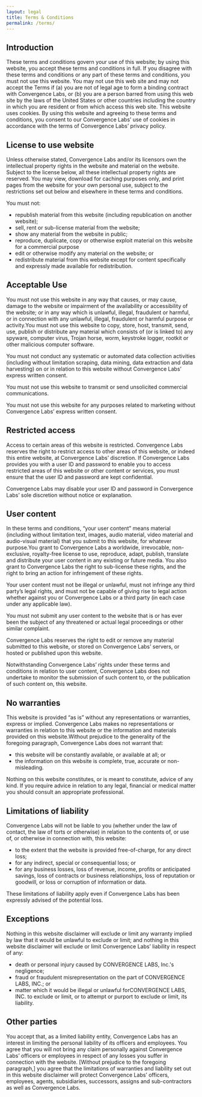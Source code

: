 ```yaml
---
layout: legal
title: Terms & Conditions
permalink: /terms/
---
```


## Introduction
These terms and conditions govern your use of this website; by using this website, you accept these terms and conditions in full. If you disagree with these terms and conditions or any part of these terms and conditions, you must not use this website. You may not use this web site and may not accept the Terms if (a) you are not of legal age to form a binding contract with Convergence Labs, or (b) you are a person barred from using this web site by the laws of the United States or other countries including the country in which you are resident or from which access this web site. This website uses cookies. By using this website and agreeing to these terms and conditions, you consent to our Convergence Labs’ use of cookies in accordance with the terms of Convergence Labs’ privacy policy.

## License to use website
Unless otherwise stated, Convergence Labs and/or its licensors own the intellectual property rights in the website and material on the website. Subject to the license below, all these intellectual property rights are reserved. You may view, download for caching purposes only, and print pages from the website for your own personal use, subject to the restrictions set out below and elsewhere in these terms and conditions.

You must not:
  * republish material from this website (including republication on another website);
  * sell, rent or sub-license material from the website;
  * show any material from the website in public;
  * reproduce, duplicate, copy or otherwise exploit material on this website for a commercial purpose
  * edit or otherwise modify any material on the website; or
  * redistribute material from this website except for content specifically and expressly made available for redistribution.

## Acceptable Use
You must not use this website in any way that causes, or may cause, damage to the website or impairment of the availability or accessibility of the website; or in any way which is unlawful, illegal, fraudulent or harmful, or in connection with any unlawful, illegal, fraudulent or harmful purpose or activity.You must not use this website to copy, store, host, transmit, send, use, publish or distribute any material which consists of (or is linked to) any spyware, computer virus, Trojan horse, worm, keystroke logger, rootkit or other malicious computer software.

You must not conduct any systematic or automated data collection activities (including without limitation scraping, data mining, data extraction and data harvesting) on or in relation to this website without Convergence Labs’ express written consent.

You must not use this website to transmit or send unsolicited commercial communications.

You must not use this website for any purposes related to marketing without Convergence Labs’ express written consent.


## Restricted access
Access to certain areas of this website is restricted. Convergence Labs reserves the right to restrict access to other areas of this website, or indeed this entire website, at Convergence Labs’ discretion. If Convergence Labs provides you with a user ID and password to enable you to access restricted areas of this website or other content or services, you must ensure that the user ID and password are kept confidential.

Convergence Labs may disable your user ID and password in Convergence Labs’ sole discretion without notice or explanation.


## User content
In these terms and conditions, “your user content” means material (including without limitation text, images, audio material, video material and audio-visual material) that you submit to this website, for whatever purpose.You grant to Convergence Labs a worldwide, irrevocable, non-exclusive, royalty-free license to use, reproduce, adapt, publish, translate and distribute your user content in any existing or future media. You also grant to Convergence Labs the right to sub-license these rights, and the right to bring an action for infringement of these rights.


Your user content must not be illegal or unlawful, must not infringe any third party’s legal rights, and must not be capable of giving rise to legal action whether against you or Convergence Labs or a third party (in each case under any applicable law).

You must not submit any user content to the website that is or has ever been the subject of any threatened or actual legal proceedings or other similar complaint.

Convergence Labs reserves the right to edit or remove any material submitted to this website, or stored on Convergence Labs’ servers, or hosted or published upon this website.

Notwithstanding Convergence Labs’ rights under these terms and conditions in relation to user content, Convergence Labs does not undertake to monitor the submission of such content to, or the publication of such content on, this website.

## No warranties
This website is provided “as is” without any representations or warranties, express or implied. Convergence Labs makes no representations or warranties in relation to this website or the information and materials provided on this website.Without prejudice to the generality of the foregoing paragraph, Convergence Labs does not warrant that:

  * this website will be constantly available, or available at all; or
  * the information on this website is complete, true, accurate or non-misleading.

Nothing on this website constitutes, or is meant to constitute, advice of any kind. If you require advice in relation to any legal, financial or medical matter you should consult an appropriate professional.

## Limitations of liability

Convergence Labs will not be liable to you (whether under the law of contact, the law of torts or otherwise) in relation to the contents of, or use of, or otherwise in connection with, this website:

  * to the extent that the website is provided free-of-charge, for any direct loss;
  * for any indirect, special or consequential loss; or
  * for any business losses, loss of revenue, income, profits or anticipated savings, loss of contracts or business relationships, loss of reputation or goodwill, or loss or corruption of information or data.
    

These limitations of liability apply even if Convergence Labs has been expressly advised of the potential loss.

## Exceptions
Nothing in this website disclaimer will exclude or limit any warranty implied by law that it would be unlawful to exclude or limit; and nothing in this website disclaimer will exclude or limit Convergence Labs’ liability in respect of any:


  * death or personal injury caused by CONVERGENCE LABS, Inc.'s negligence;
  * fraud or fraudulent misrepresentation on the part of CONVERGENCE LABS, INC.; or
  * matter which it would be illegal or unlawful forCONVERGENCE LABS, INC. to exclude or limit, or to attempt or purport to exclude or limit, its liability.


## Other parties
You accept that, as a limited liability entity, Convergence Labs has an interest in limiting the personal liability of its officers and employees. You agree that you will not bring any claim personally against Convergence Labs’ officers or employees in respect of any losses you suffer in connection with the website. [Without prejudice to the foregoing paragraph,] you agree that the limitations of warranties and liability set out in this website disclaimer will protect Convergence Labs’ officers, employees, agents, subsidiaries, successors, assigns and sub-contractors as well as Convergence Labs.